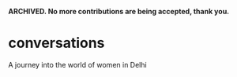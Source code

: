 
**ARCHIVED. No more contributions are being accepted, thank you.**

# conversations

A journey into the world of women in Delhi
